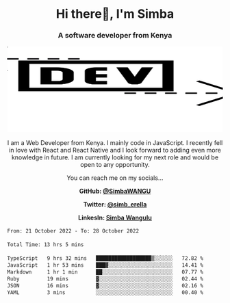 
<h1 align="center"> Hi there👋, I'm Simba</h1>
<h3 align="center">A software developer from Kenya</h3>

<img src="/arrow-svgrepo-com.svg" margin="auto" width="100%" height="200px">


<p align="center">I am a Web Developer from Kenya. I mainly code in JavaScript. I recently fell in love with React and React Native and I look forward to adding even more knowledge in future. I am currently looking for my next role and would be open to any opportunity.</p>

<p align="center">You can reach me on my socials... </p>

<div align="center">

__<p>  GitHub: [@SimbaWANGU](https://github.com/SimbaWANGU)__  </p>
__<p> Twitter: [@simb_erella](https://twitter.com/simb_erella)__ </p>
__<p> LinkesIn: [Simba Wangulu](https://www.linkedin.com/in/simba-wangulu/)__ </p>

</div>

<!--START_SECTION:waka-->

```text
From: 21 October 2022 - To: 28 October 2022

Total Time: 13 hrs 5 mins

TypeScript   9 hrs 32 mins   ██████████████████▒░░░░░░   72.82 %
JavaScript   1 hr 53 mins    ███▓░░░░░░░░░░░░░░░░░░░░░   14.41 %
Markdown     1 hr 1 min      ██░░░░░░░░░░░░░░░░░░░░░░░   07.77 %
Ruby         19 mins         ▓░░░░░░░░░░░░░░░░░░░░░░░░   02.44 %
JSON         16 mins         ▓░░░░░░░░░░░░░░░░░░░░░░░░   02.16 %
YAML         3 mins          ░░░░░░░░░░░░░░░░░░░░░░░░░   00.40 %
```

<!--END_SECTION:waka-->
